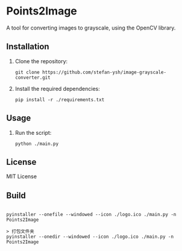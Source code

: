 # Points2Image

A tool for converting images to grayscale, using the OpenCV library.

## Installation

1. Clone the repository:

   ```
   git clone https://github.com/stefan-ysh/image-grayscale-converter.git
   ```

2. Install the required dependencies:

   ```
   pip install -r ./requirements.txt
   ```

## Usage

1. Run the script:

   ```
   python ./main.py
   ```

## License

MIT License

## Build

```

pyinstaller --onefile --windowed --icon ./logo.ico ./main.py -n Points2Image

> 打包文件夹
pyinstaller --onedir --windowed --icon ./logo.ico ./main.py -n Points2Image

```